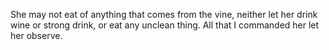 She may not eat of anything that comes from the vine, neither let her drink wine or strong drink, or eat any unclean thing. All that I commanded her let her observe.
